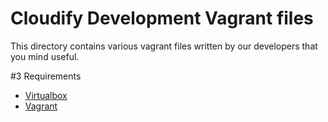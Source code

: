 Cloudify Development Vagrant files
==================================

This directory contains various vagrant files written by our developers that you mind useful.

#3 Requirements

- [Virtualbox](https://www.virtualbox.org/wiki/Downloads)
- [Vagrant](https://www.vagrantup.com/downloads)